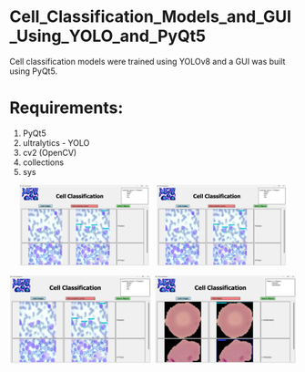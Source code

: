 # Cell_Classification_Models_and_GUI_Using_YOLO_and_PyQt5
 Cell classification models were trained using YOLOv8 and a GUI was built using PyQt5.
 
# Requirements:

1. PyQt5
2. ultralytics - YOLO
3. cv2 (OpenCV)
4. collections
5. sys 

<p align="center">
  <img src="Images_GUI/Screenshot (277).png" alt="Image 1" width="45%" style="display:inline-block; margin-right:10px;">
  <img src="Images_GUI/Screenshot (277).png" alt="Image 2" width="45%" style="display:inline-block;">
</p>

 
<p align="center">
  <img src="Images_GUI/Screenshot (277).png" alt="Image 1" width="49%" style="display:inline-block; margin-right:1%;">
  <img src="Images_GUI/Screenshot (278).png" alt="Image 2" width="49%" style="display:inline-block;">
</p>
